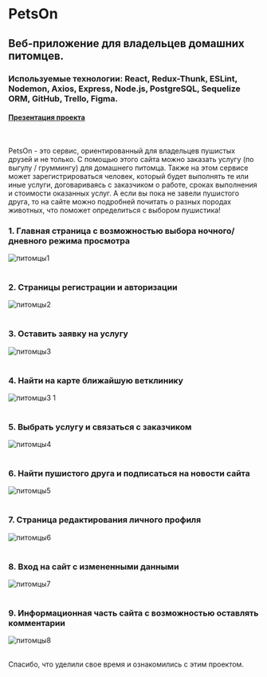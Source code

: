 # PetsOn

## Веб-приложение для владельцев домашних питомцев.
### Используемые технологии: React, Redux-Thunk, ESLint, Nodemon, Axios, Express, Node.js, PostgreSQL, Sequelize ORM, GitHub, Trello, Figma.

#### [Презентация проекта](https://www.canva.com/design/DAE-b9eNHYM/_iWgcYXoB4A6Ru88cQGi7A/view?utm_content=DAE-b9eNHYM&utm_campaign=designshare&utm_medium=link&utm_source=publishsharelink#1) 
<br/>

PetsOn - это сервис, ориентированный для владельцев пушистых друзей и не только. С помощью этого сайта можно заказать услугу (по выгулу / груммингу) для домашнего питомца. Также на этом сервисе может зарегистрироваться человек, который будет выполнять те или иные услуги, договариваясь с заказчиком о работе, сроках выполнения и стоимости оказанных услуг. А если вы пока не завели пушистого друга, то на сайте можно подробней почитать о разных породах животных, что поможет определиться с выбором пушистика!
<br/>

<h3>1. Главная страница с возможностью выбора ночного/дневного режима просмотра</h3>

![питомцы1](https://user-images.githubusercontent.com/93074634/167136878-e0a0fe8a-f8f3-407d-960a-658d1b0eb11e.gif)
<br/>
<br/>

<h3>2. Страницы регистрации и авторизации</h3>

![питомцы2](https://user-images.githubusercontent.com/93074634/167137304-4aa06e61-d97c-4426-8190-d214437eb909.gif)
<br/>
<br/>

<h3>3. Оставить заявку на услугу</h3>

![питомцы3](https://user-images.githubusercontent.com/93074634/167140438-ce8fd7e6-a8b7-4a3a-aee9-f400c963068e.gif)
<br/>
<br/>

<h3>4. Найти на карте ближайшую ветклинику</h3>

![питомцы3 1](https://user-images.githubusercontent.com/93074634/167140495-53eee5a9-1d3e-4708-977a-67e71249f585.gif)
<br/>
<br/>

<h3>5. Выбрать услугу и связаться с заказчиком</h3>

![питомцы4](https://user-images.githubusercontent.com/93074634/167147042-8d930bff-a489-4140-ad3a-fc0b263e431b.gif)
<br/>
<br/>

<h3>6. Найти пушистого друга и подписаться на новости сайта</h3>

![питомцы5](https://user-images.githubusercontent.com/93074634/167147441-360c174a-5e03-4101-a67c-eaf611415110.gif)
<br/>
<br/>

<h3>7. Страница редактирования личного профиля </h3>

![питомцы6](https://user-images.githubusercontent.com/93074634/167147933-c499d19f-e074-43e7-8afa-dad5eb7b7db7.gif)
<br/>
<br/>

<h3>8. Вход на сайт с измененными данными </h3>

![питомцы7](https://user-images.githubusercontent.com/93074634/167148162-f61f996e-d31e-4357-a3d4-d9263b9a00be.gif)
<br/>
<br/>

<h3>9. Информационная часть сайта с возможностью оставлять комментарии </h3>

![питомцы8](https://user-images.githubusercontent.com/93074634/167148502-2c4bd568-e249-4b6b-8858-8285cf3f461f.gif)
<br/>
<br/>

Спасибо, что уделили свое время и ознакомились с этим проектом. 
